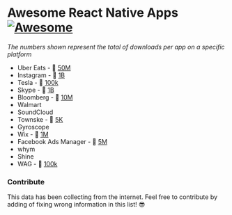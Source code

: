 # Awesome React Native Apps [![Awesome](https://cdn.rawgit.com/sindresorhus/awesome/d7305f38d29fed78fa85652e3a63e154dd8e8829/media/badge.svg)](https://github.com/sindresorhus/awesome)

_The numbers shown represent the total of downloads per app on a specific platform_

- Uber Eats - 🤖 [50M](https://play.google.com/store/apps/details?id=com.ubercab.eats&hl=en)
- Instagram - 🤖 [1B](https://play.google.com/store/apps/details?id=com.instagram.android&hl=en)
- Tesla - 🤖 [100k](https://play.google.com/store/apps/details?id=com.teslamotors.tesla&hl=en)
- Skype - 🤖 [1B](https://play.google.com/store/apps/details?id=com.skype.raider&hl=en)
- Bloomberg - 🤖 [10M](https://play.google.com/store/apps/details?id=com.bloomberg.android.plus&hl=en)
- Walmart
- SoundCloud
- Townske - 🤖 [5K](https://play.google.com/store/apps/details?id=com.townske.android&hl=en)
- Gyroscope
- Wix - 🤖 [1M](https://play.google.com/store/apps/details?id=com.wix.android&hl=en)
- Facebook Ads Manager - 🤖 [5M](https://play.google.com/store/apps/details?id=com.facebook.adsmanager&hl=en)
- whym
- Shine
- WAG - 🤖 [100k](https://play.google.com/store/apps/details?id=com.wix.android&hl=en)

### Contribute

This data has been collecting from the internet. Feel free to contribute by adding of fixing wrong information in this list! 😎
